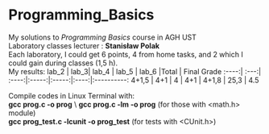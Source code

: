 # Programming_Basics
My solutions to *Programming Basics* course in AGH UST \
Laboratory classes lecturer : **Stanisław Polak** \
Each laboratory, I could get 6 points, 4 from home tasks, and 2 which I could gain during classes (1,5 h). \
My results:
lab_2 | lab_3| lab_4 | lab_5 | lab_6 |Total | Final Grade
:----:| :---:| :----:|:-----:|:-----:|:----:|:----------:
4+1,5 | 4+1  | 4     | 4+1   | 4+1,8 | 25,3 | 4.5



Compile codes in Linux Terminal with: \
**gcc prog.c -o prog** \ 
**gcc prog.c -lm -o prog** (for those with <math.h> module) \
**gcc prog_test.c -lcunit -o prog_test** (for tests with <CUnit.h>)
